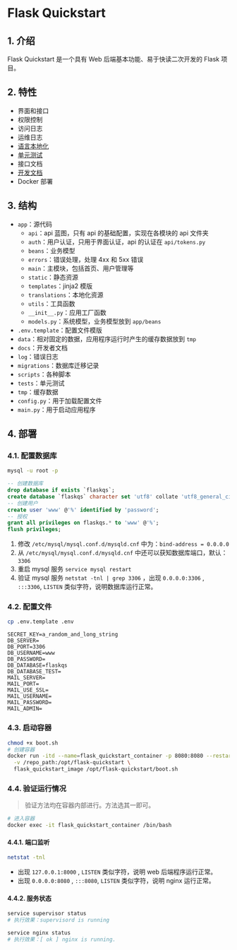 # Flask Quickstart

## 1. 介绍

Flask Quickstart 是一个具有 Web 后端基本功能、易于快读二次开发的 Flask 项目。

## 2. 特性

- 界面和接口
- 权限控制
- 访问日志
- 运维日志
- [语言本地化](docs/flask.md)
- [单元测试](docs/test.md)
- 接口文档
- [开发文档](docs/README.md)
- Docker 部署

## 3. 结构

- `app`：源代码
  - `api`：api 蓝图，只有 api 的基础配置，实现在各模块的 api 文件夹
  - `auth`：用户认证，只用于界面认证，api 的认证在 `api/tokens.py`
  - `beans`：业务模型
  - `errors`：错误处理，处理 4xx 和 5xx 错误
  - `main`：主模块，包括首页、用户管理等
  - `static`：静态资源
  - `templates`：jinja2 模版
  - `translations`：本地化资源
  - `utils`：工具函数
  - `__init__.py`：应用工厂函数
  - `models.py`：系统模型，业务模型放到 `app/beans`
- `.env.template`：配置文件模版
- `data`：相对固定的数据，应用程序运行时产生的缓存数据放到 `tmp`
- `docs`：开发者文档
- `log`：错误日志
- `migrations`：数据库迁移记录
- `scripts`：各种脚本
- `tests`：单元测试
- `tmp`：缓存数据
- `config.py`：用于加载配置文件
- `main.py`：用于启动应用程序

## 4. 部署

### 4.1. 配置数据库

```bash
mysql -u root -p
```

```sql
-- 创建数据库
drop database if exists `flaskqs`;
create database `flaskqs` character set 'utf8' collate 'utf8_general_ci';
-- 创建用户
create user 'www' @'%' identified by 'password';
-- 授权
grant all privileges on flaskqs.* to 'www' @'%';
flush privileges;
```

1. 修改 `/etc/mysql/mysql.conf.d/mysqld.cnf` 中为：`bind-address = 0.0.0.0`
2. 从 `/etc/mysql/mysql.conf.d/mysqld.cnf` 中还可以获知数据库端口，默认：`3306`
3. 重启 mysql 服务 `service mysql restart`
4. 验证 mysql 服务 `netstat -tnl | grep 3306` ，出现 `0.0.0.0:3306` , `:::3306`, `LISTEN` 类似字符，说明数据库运行正常。

### 4.2. 配置文件

```bash
cp .env.template .env
```

```vim
SECRET_KEY=a_random_and_long_string
DB_SERVER=
DB_PORT=3306
DB_USERNAME=www
DB_PASSWORD=
DB_DATABASE=flaskqs
DB_DATABASE_TEST=
MAIL_SERVER=
MAIL_PORT=
MAIL_USE_SSL=
MAIL_USERNAME=
MAIL_PASSWORD=
MAIL_ADMIN=
```

### 4.3. 启动容器

```bash
chmod +x boot.sh
# 创建容器
docker run -itd --name=flask_quickstart_container -p 8080:8080 --restart=always \
  -v /repo_path:/opt/flask-quickstart \
  flask_quickstart_image /opt/flask-quickstart/boot.sh
```

### 4.4. 验证运行情况

> 验证方法均在容器内部进行。方法选其一即可。

```bash
# 进入容器
docker exec -it flask_quickstart_container /bin/bash
```

#### 4.4.1. 端口监听

```bash
netstat -tnl
```

- 出现 `127.0.0.1:8000` , `LISTEN` 类似字符，说明 web 后端程序运行正常。
- 出现 `0.0.0.0:8080` , `:::8080`, `LISTEN` 类似字符，说明 nginx 运行正常。

#### 4.4.2. 服务状态

```bash
service supervisor status
# 执行效果：supervisord is running
```

```bash
service nginx status
# 执行效果：[ ok ] nginx is running.
```
